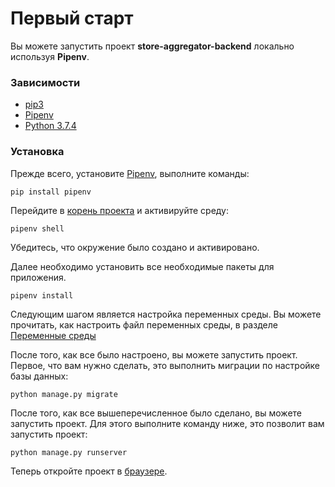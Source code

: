 # Первый старт

Вы можете запустить проект **store-aggregator-backend** локально используя **Pipenv**.

### Зависимости

* [pip3](https://github.com/pypa/pip)
* [Pipenv](https://pypi.org/project/pipenv/)
* [Python 3.7.4](https://www.ics.uci.edu/~pattis/common/handouts/pythoneclipsejava/python.html)

### Установка

Прежде всего, установите [Pipenv](https://pypi.org/project/pipenv/), выполните команды:

    pip install pipenv

Перейдите в [корень проекта](../..) и активируйте среду:

    pipenv shell

Убедитесь, что окружение было создано и активировано.

Далее необходимо установить все необходимые пакеты для приложения.

    pipenv install
    
Следующим шагом является настройка переменных среды.
Вы можете прочитать, как настроить файл переменных среды, в разделе [Переменные среды](enviroment.md)

После того, как все было настроено, вы можете запустить проект. Первое, что вам нужно сделать, это выполнить миграции
по настройке базы данных:

    python manage.py migrate

После того, как все вышеперечисленное было сделано, вы можете запустить проект. Для этого выполните команду ниже,
это позволит вам запустить проект:

    python manage.py runserver

Теперь откройте проект в [браузере](http://localhost:8000).